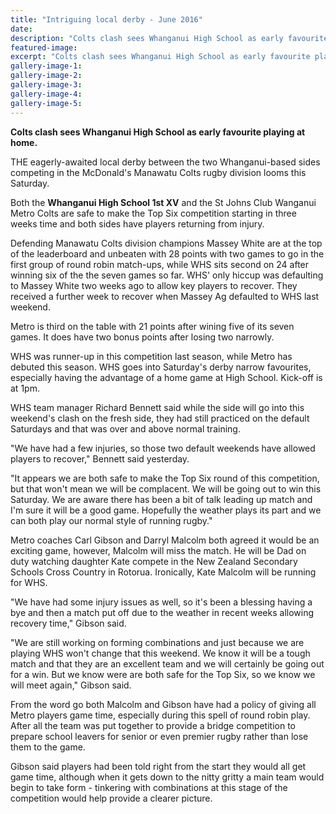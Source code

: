 ```yaml
---
title: "Intriguing local derby - June 2016"
date: 
description: "Colts clash sees Whanganui High School as early favourite playing at home, Wanganui Chronicle article on 16/6/16..."
featured-image: 
excerpt: "Colts clash sees Whanganui High School as early favourite playing at home, Wanganui Chronicle article on 16/6/16..."
gallery-image-1: 
gallery-image-2: 
gallery-image-3: 
gallery-image-4: 
gallery-image-5: 
---
```


<p><strong>Colts clash sees Whanganui High School as early favourite playing at home.</strong></p>
<p>THE eagerly-awaited local derby between the two Whanganui-based sides competing in the McDonald's Manawatu Colts rugby division looms this Saturday.</p>
<p>Both the <strong>Whanganui High School 1st XV</strong> and the St Johns Club Wanganui Metro Colts are safe to make the Top Six competition starting in three weeks time and both sides have players returning from injury.</p>
<p>Defending Manawatu Colts division champions Massey White are at the top of the leaderboard and unbeaten with 28 points with two games to go in the first group of round robin match-ups, while WHS sits second on 24 after winning six of the the seven games so far. WHS' only hiccup was defaulting to Massey White two weeks ago to allow key players to recover. They received a further week to recover when Massey Ag defaulted to WHS last weekend.</p>
<p>Metro is third on the table with 21 points after wining five of its seven games. It does have two bonus points after losing two narrowly.</p>
<p>WHS was runner-up in this competition last season, while Metro has debuted this season. WHS goes into Saturday's derby narrow favourites, especially having the advantage of a home game at High School. Kick-off is at 1pm.</p>
<p>WHS team manager Richard Bennett said while the side will go into this weekend's clash on the fresh side, they had still practiced on the default Saturdays and that was over and above normal training.</p>
<p>"We have had a few injuries, so those two default weekends have allowed players to recover," Bennett said yesterday.</p>
<p>"It appears we are both safe to make the Top Six round of this competition, but that won't mean we will be complacent. We will be going out to win this Saturday. We are aware there has been a bit of talk leading up match and I'm sure it will be a good game. Hopefully the weather plays its part and we can both play our normal style of running rugby."</p>
<p>Metro coaches Carl Gibson and Darryl Malcolm both agreed it would be an exciting game, however, Malcolm will miss the match. He will be Dad on duty watching daughter Kate compete in the New Zealand Secondary Schools Cross Country in Rotorua. Ironically, Kate Malcolm will be running for WHS.</p>
<p>"We have had some injury issues as well, so it's been a blessing having a bye and then a match put off due to the weather in recent weeks allowing recovery time," Gibson said.</p>
<p>"We are still working on forming combinations and just because we are playing WHS won't change that this weekend. We know it will be a tough match and that they are an excellent team and we will certainly be going out for a win. But we know were are both safe for the Top Six, so we know we will meet again," Gibson said.</p>
<p>From the word go both Malcolm and Gibson have had a policy of giving all Metro players game time, especially during this spell of round robin play. After all the team was put together to provide a bridge competition to prepare school leavers for senior or even premier rugby rather than lose them to the game.</p>
<p>Gibson said players had been told right from the start they would all get game time, although when it gets down to the nitty gritty a main team would begin to take form - tinkering with combinations at this stage of the competition would help provide a clearer picture.</p>

